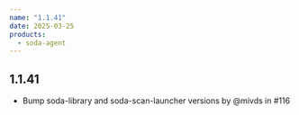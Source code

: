 ```yaml
---
name: "1.1.41"
date: 2025-03-25
products:
  - soda-agent
---
```

## 1.1.41

* Bump soda-library and soda-scan-launcher versions by @mivds in #116